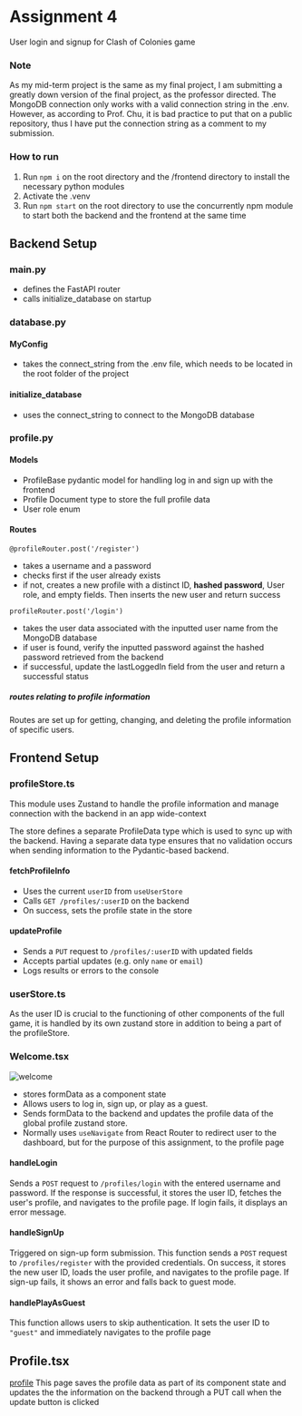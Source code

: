 # Assignment 4
User login and signup for Clash of Colonies game

### Note
As my mid-term project is the same as my final project, I am submitting a greatly down version of the final project, as the professor directed. 
The MongoDB connection only works with a valid connection string in the .env. However, as according to Prof. Chu, it is bad practice to put that on a public repository, thus I have put the connection string as a comment to my submission.



### How to run
1. Run ```npm i``` on the root directory and the /frontend directory to install the necessary python modules
2. Activate the .venv 
3. Run ```npm start``` on the root directory to use the concurrently npm module to start both the backend and the frontend at the same time



## Backend Setup

### main.py
- defines the FastAPI router
- calls initialize_database on startup

### database.py
#### MyConfig
- takes the connect_string from the .env file, which needs to be located in the root folder of the project

#### initialize_database
- uses the connect_string to connect to the MongoDB database

### profile.py
#### Models
- ProfileBase pydantic model for handling log in and sign up with the frontend
- Profile Document type to store the full profile data
- User role enum
#### Routes
```@profileRouter.post('/register')```
- takes a username and a password
- checks first if the user already exists
- if not, creates a new profile with a distinct ID, **hashed password**, User role, and empty fields. Then inserts the new user and return success

```profileRouter.post('/login')```
- takes the user data associated with the inputted user name from the MongoDB database
- if user is found, verify the inputted password against the hashed password retrieved from the backend
- if successful, update the lastLoggedIn field from the user and return a successful status
 
##### routes relating to profile information
Routes are set up for getting, changing, and deleting the profile information of specific users. 

## Frontend Setup


### profileStore.ts
This module uses Zustand to handle the profile information and manage connection with the backend in an app wide-context

The store defines a separate ProfileData type which is used to sync up with the backend. Having a separate data type ensures that no validation occurs when sending information to the Pydantic-based backend.

#### fetchProfileInfo
- Uses the current `userID` from `useUserStore`
- Calls `GET /profiles/:userID` on the backend
- On success, sets the profile state in the store

#### updateProfile
- Sends a `PUT` request to `/profiles/:userID` with updated fields
- Accepts partial updates (e.g. only `name` or `email`)
- Logs results or errors to the console

### userStore.ts
As the user ID is crucial to the functioning of other components of the full game, it is handled by its own zustand store in addition to being a part of the profileStore.

### Welcome.tsx
![welcome](welcome.png)
- stores formData as a component state
- Allows users to log in, sign up, or play as a guest.
- Sends formData to the backend and updates the profile data of the global profile zustand store. 
- Normally uses `useNavigate` from React Router to redirect user to the dashboard, but for the purpose of this assignment, to the profile page


#### handleLogin

Sends a `POST` request to `/profiles/login` with the entered username and password. If the response is successful, it stores the user ID, fetches the user's profile, and navigates to the profile page. If login fails, it displays an error message.

#### handleSignUp

Triggered on sign-up form submission. This function sends a `POST` request to `/profiles/register` with the provided credentials. On success, it stores the new user ID, loads the user profile, and navigates to the profile page. If sign-up fails, it shows an error and falls back to guest mode.

#### handlePlayAsGuest

This function allows users to skip authentication. It sets the user ID to `"guest"` and immediately navigates to the profile page

## Profile.tsx
[profile](profile.png)
This page saves the profile data as part of its component state and updates the the information on the backend through a PUT call when the update button is clicked